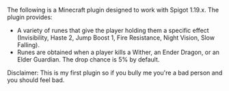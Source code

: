 The following is a Minecraft plugin designed to work with Spigot 1.19.x. The plugin provides:

* A variety of runes that give the player holding them a specific effect (Invisibility, Haste 2, Jump Boost 1, Fire Resistance, Night Vision, Slow Falling).
* Runes are obtained when a player kills a Wither, an Ender Dragon, or an Elder Guardian. The drop chance is 5% by default.

Disclaimer: This is my first plugin so if you bully me you're a bad person and you should feel bad.
